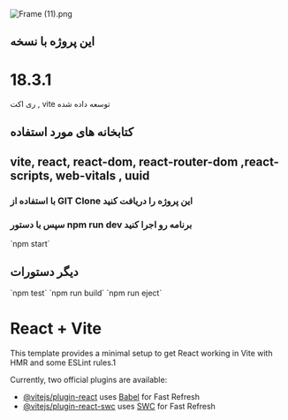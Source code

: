 
<img title="Frame (11).png" src="https://uploadkon.ir/uploads/c6bf01_24Screenshot-11448-.png">

<h2>این پروژه با نسخه <h1>18.3.1</h1> ری اکت , vite توسعه داده شده</h2>
<h2>کتابخانه های مورد استفاده</h2>
<h2> vite, react, react-dom, react-router-dom ,react-scripts, web-vitals , uuid  </h2>


<h3>با استفاده از <span>GIT Clone</span> این پروژه را دریافت کنید</h3>

<h3>سپس با دستور <span>npm run dev</span> برنامه رو اجرا کنید</h3> `npm start`

<h2>دیگر دستورات</h2>
 `npm test`
 `npm run build`
 `npm run eject`





# React + Vite

This template provides a minimal setup to get React working in Vite with HMR and some ESLint rules.1

Currently, two official plugins are available:

- [@vitejs/plugin-react](https://github.com/vitejs/vite-plugin-react/blob/main/packages/plugin-react/README.md) uses [Babel](https://babeljs.io/) for Fast Refresh
- [@vitejs/plugin-react-swc](https://github.com/vitejs/vite-plugin-react-swc) uses [SWC](https://swc.rs/) for Fast Refresh

